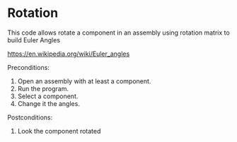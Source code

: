 # Rotation
This code allows rotate a component in an assembly using rotation matrix to build Euler Angles

https://en.wikipedia.org/wiki/Euler_angles

Preconditions:

1. Open an assembly with at least a component.
2. Run the program.
3. Select a component.
4. Change it the angles.

Postconditions:

1. Look the component rotated

